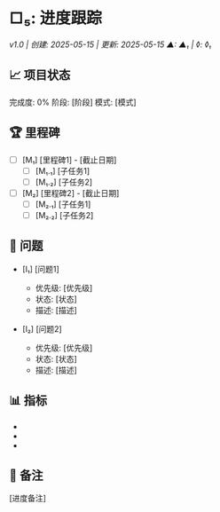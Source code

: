 # □₅: 进度跟踪
*v1.0 | 创建: 2025-05-15 | 更新: 2025-05-15*
*▲: ▲₁ | ◊: ◊₁*

## 📈 项目状态
完成度: 0%
阶段: [阶段]
模式: [模式]

## 🏆 里程碑
- [ ] [M₁] [里程碑1] - [截止日期]
  - [ ] [M₁.₁] [子任务1]
  - [ ] [M₁.₂] [子任务2]
  
- [ ] [M₂] [里程碑2] - [截止日期]
  - [ ] [M₂.₁] [子任务1]
  - [ ] [M₂.₂] [子任务2]

## 🐛 问题
- [I₁] [问题1]
  - 优先级: [优先级]
  - 状态: [状态]
  - 描述: [描述]
  
- [I₂] [问题2]
  - 优先级: [优先级]
  - 状态: [状态]
  - 描述: [描述]

## 📊 指标
- [指标1]: [值]
- [指标2]: [值]
- [指标3]: [值]

## 📝 备注
[进度备注]
